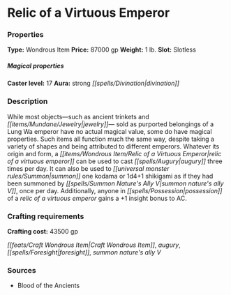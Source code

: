 ﻿---
Title: "Relic of a Virtuous Emperor"
Type: "Wondrous Item"
Price: "87000 gp"
Weight: "1 lb."
Slot: "Slotless"
Caster level: "17"
Aura: "strong divination"
Description: |
  "While most objects—such as ancient trinkets and jewelry— sold as purported belongings of a Lung Wa emperor have no actual magical value, some do have magical properties. Such items all function much the same way, despite taking a variety of shapes and being attributed to different emperors. Whatever its origin and form, a _relic of a virtuous emperor_ can be used to cast _augury_ three times per day. It can also be used to summon one kodama or 1d4+1 shikigami as if they had been summoned by _summon nature's ally V_, once per day. Additionally, anyone in possession of a _relic of a virtuous emperor_ gains a +1 insight bonus to AC."
Crafting cost: "43500 gp"
Sources: "['Blood of the Ancients']"
---

# Relic of a Virtuous Emperor

### Properties

**Type:** Wondrous Item **Price:** 87000 gp **Weight:** 1 lb. **Slot:** Slotless

##### Magical properties

**Caster level:** 17 **Aura:** strong _[[spells/Divination|divination]]_

### Description

While most objects—such as ancient trinkets and _[[items/Mundane/Jewelry|jewelry]]_— sold as purported belongings of a Lung Wa emperor have no actual magical value, some do have magical properties. Such items all function much the same way, despite taking a variety of shapes and being attributed to different emperors. Whatever its origin and form, a _[[items/Wondrous Item/Relic of a Virtuous Emperor|relic of a virtuous emperor]]_ can be used to cast _[[spells/Augury|augury]]_ three times per day. It can also be used to _[[universal monster rules/Summon|summon]]_ one kodama or 1d4+1 shikigami as if they had been summoned by _[[spells/Summon Nature's Ally V|summon nature's ally V]]_, once per day. Additionally, anyone in _[[spells/Possession|possession]]_ of a _relic of a virtuous emperor_ gains a +1 insight bonus to AC.

### Crafting requirements

**Crafting cost:** 43500 gp

_[[feats/Craft Wondrous Item|Craft Wondrous Item]]_, _augury_, _[[spells/Foresight|foresight]]_, _summon nature's ally V_

### Sources

* Blood of the Ancients